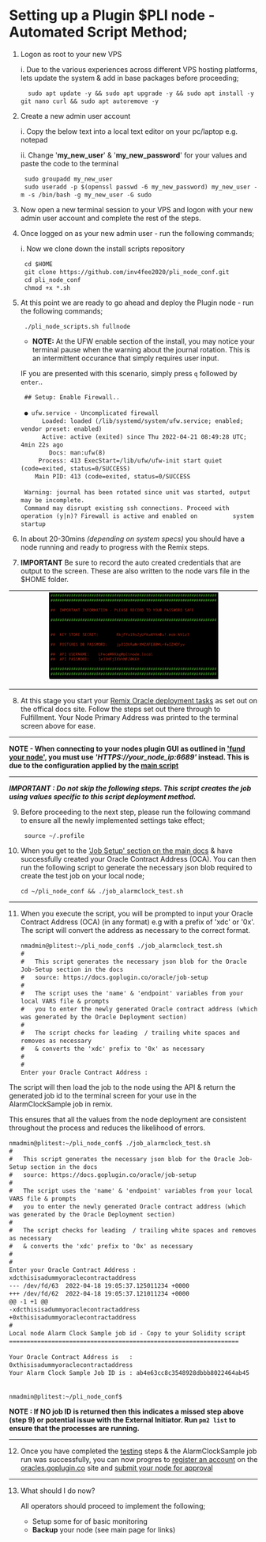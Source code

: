 # Setting up a Plugin $PLI node - Automated Script Method;

1. Logon as root to your new VPS
   
   i. Due to the various experiences across different VPS hosting platforms, lets update the system & add in base packages before proceeding;

         sudo apt update -y && sudo apt upgrade -y && sudo apt install -y git nano curl && sudo apt autoremove -y


2. Create a new admin user account

   i.  Copy the below text into a local text editor on your pc/laptop e.g. notepad

   ii. Change '**my_new_user**' & '**my_new_password**' for your values and paste the code to the terminal
        
        sudo groupadd my_new_user
        sudo useradd -p $(openssl passwd -6 my_new_password) my_new_user -m -s /bin/bash -g my_new_user -G sudo


3. Now open a new terminal session to your VPS and logon with your new admin user account and complete the rest of the steps.


4. Once logged on as your new admin user - run the following commands;

   i.  Now we clone down the install scripts repository

        cd $HOME
        git clone https://github.com/inv4fee2020/pli_node_conf.git
        cd pli_node_conf
        chmod +x *.sh

  

5. At this point we are ready to go ahead and deploy the Plugin node - run the following commands;

        ./pli_node_scripts.sh fullnode

   - **NOTE:** At the UFW enable section of the install, you may notice your terminal pause when the warning about the journal rotation. This is an intermittent occurance that simply requires user input.  
   
   IF you are presented with this scenario, simply press `q` followed by `enter`..
    
        
        ## Setup: Enable Firewall..        

        ● ufw.service - Uncomplicated firewall
             Loaded: loaded (/lib/systemd/system/ufw.service; enabled; vendor preset: enabled)
             Active: active (exited) since Thu 2022-04-21 08:49:28 UTC; 4min 22s ago
               Docs: man:ufw(8)
            Process: 413 ExecStart=/lib/ufw/ufw-init start quiet (code=exited, status=0/SUCCESS)
           Main PID: 413 (code=exited, status=0/SUCCESS    

        Warning: journal has been rotated since unit was started, output may be incomplete.
        Command may disrupt existing ssh connections. Proceed with operation (y|n)? Firewall is active and enabled on          system startup



6. In about 20-30mins _(depending on system specs)_ you should have a node running and ready to progress with the Remix steps.


7. **IMPORTANT** Be sure to record the auto created credentials that are output to the screen.  These are also written to the node vars file in the $HOME folder.

|<img src="https://github.com/inv4fee2020/docs_pli/blob/main/images/plinode_autosetup_creds_2022-03-29.png" width=70% height=70%>|
|---|  


***

8. At this stage you start your [Remix Oracle deployment tasks](https://docs.goplugin.co/oracle/deployment) as set out on the offical docs site.  Follow the steps set out there through to Fulfillment. Your Node Primary Address was printed to the terminal screen above for ease.

***


**NOTE - When connecting to your nodes plugin GUI as outlined in ['fund your node'](https://docs.goplugin.co/plugin-installations/fund-your-node), you must use *_'HTTPS://your_node_ip:6689'_* instead.  This is due to the configuration applied by the [main script](node_scripts_details.md#main-script-actions)**

***

**_IMPORTANT : Do not skip the following steps. This script creates the job using values specific to this script deployment method._**


9. Before proceeding to the next step, please run the following command to ensure all the newly implemented settings take effect;

        source ~/.profile


10. When you get to the ['Job Setup' section on the main docs](https://docs.goplugin.co/oracle/job-setup) & have successfully created your Oracle Contract Address (OCA). You can then run the following script to generate the necessary json blob required to create the test job on your local node;

        cd ~/pli_node_conf && ./job_alarmclock_test.sh

---

11. When you execute the script, you will be prompted to input your Oracle Contract Address (OCA) (in any format) e.g with a prefix of 'xdc' or '0x'. The script will convert the address as necessary to the correct format. 

        nmadmin@plitest:~/pli_node_conf$ ./job_alarmclock_test.sh
        #
        #   This script generates the necessary json blob for the Oracle Job-Setup section in the docs
        #   source: https://docs.goplugin.co/oracle/job-setup
        #
        #   The script uses the 'name' & 'endpoint' variables from your local VARS file & prompts
        #   you to enter the newly generated Oracle contract address (which was generated by the Oracle Deployment section)
        #
        #   The script checks for leading  / trailing white spaces and removes as necessary
        #   & converts the 'xdc' prefix to '0x' as necessary
        #
        #
        Enter your Oracle Contract Address :


The script will then load the job to the node using the API & return the generated job id to the terminal screen for your use in the AlarmClockSample job in remix.

This ensures that all the values from the node deployment are consistent throughout the process and reduces the likelihood of errors.



    nmadmin@plitest:~/pli_node_conf$ ./job_alarmclock_test.sh
    #
    #   This script generates the necessary json blob for the Oracle Job-Setup section in the docs
    #   source: https://docs.goplugin.co/oracle/job-setup
    #
    #   The script uses the 'name' & 'endpoint' variables from your local VARS file & prompts
    #   you to enter the newly generated Oracle contract address (which was generated by the Oracle Deployment section)
    #
    #   The script checks for leading  / trailing white spaces and removes as necessary
    #   & converts the 'xdc' prefix to '0x' as necessary
    #
    #
    Enter your Oracle Contract Address : xdcthisisadummyoraclecontractaddress
    --- /dev/fd/63	2022-04-18 19:05:37.125011234 +0000
    +++ /dev/fd/62	2022-04-18 19:05:37.121011234 +0000
    @@ -1 +1 @@
    -xdcthisisadummyoraclecontractaddress
    +0xthisisadummyoraclecontractaddress
    #
    Local node Alarm Clock Sample job id - Copy to your Solidity script
    =================================================================
    
    Your Oracle Contract Address is   : 0xthisisadummyoraclecontractaddress
    Your Alarm Clock Sample Job ID is : ab4e63cc8c3548928dbbb8022464ab45
    
    
    nmadmin@plitest:~/pli_node_conf$

    

**NOTE : If NO job ID is returned then this indicates a missed step above (step 9) or potential issue with the External Initiator. Run `pm2 list` to ensure that the processes are running.**


---

12. Once you have completed the [testing](https://docs.goplugin.co/oracle/testing) steps & the AlarmClockSample job run was successfully, you can now progres to [register an account](https://docs.goplugin.co/node-operators/how-to-register-sign-up) on the [oracles.goplugin.co](https://oracles.goplugin.co/) site and [submit your node for approval](https://docs.goplugin.co/node-operators/how-to-submit-node-details)

---

13. What should I do now? 

    All operators should proceed to implement the following;
      - Setup some for of basic monitoring
      - **Backup** your node (see main page for links)